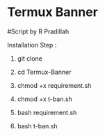 # Termux Banner
#Script by R Pradillah

Installation Step :

1) git clone 


2) cd Termux-Banner


3) chmod +x requirement.sh


4) chmod +x t-ban.sh


5) bash requirement.sh


6) bash t-ban.sh

